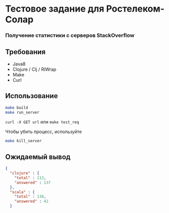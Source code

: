# Тестовое задание для Ростелеком-Солар  
### Получение статистики с серверов StackOverflow 


## Требования

- Java8  
- Clojure / Clj / RlWrap  
- Make  
- Curl  


## Использование

```sh
make build
make run_server
```

```curl -X GET url``` или ```make test_req```

Чтобы убить процесс, используйте 
```sh 
make kill_server
```  

## Ожидаемый вывод

```json
{
  "clojure" : {
    "total" : 113,
    "answered" : 137
  },
  "scala" : {
    "total" : 138,
    "answered" : 42
  }
```